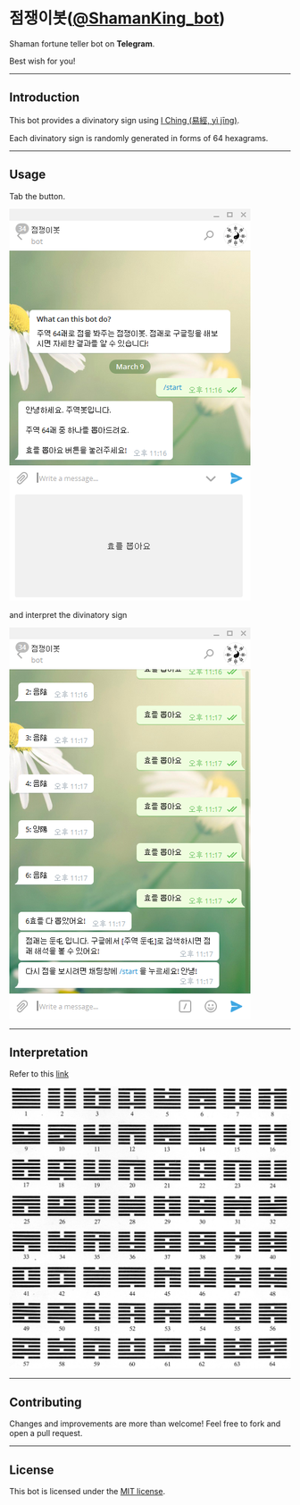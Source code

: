 점쟁이봇([@ShamanKing_bot](https://t.me/shamanKing_bot))
===================

Shaman fortune teller bot on **Telegram**.

Best wish for you!


----------

Introduction
-------------

This bot provides a divinatory sign using [I Ching (易經, yì jīng)](https://en.wikipedia.org/wiki/I_Ching). 

Each divinatory sign is randomly generated in forms of 64 hexagrams.

----------

Usage
-------------

Tab the button.

![hello](https://github.com/LoveMeWithoutAll/ShamanKing_bot/blob/master/screens/newHello.png?raw=true)

and interpret the divinatory sign 

![result](https://github.com/LoveMeWithoutAll/ShamanKing_bot/blob/master/screens/result.png?raw=true)


----------

Interpretation
-------------

Refer to this [link](https://en.wikipedia.org/wiki/Hexagram_%28I_Ching%29)

![map](https://github.com/LoveMeWithoutAll/ShamanKing_bot/blob/master/screens/map.jpg?raw=true)


----------

Contributing
-------------
Changes and improvements are more than welcome! Feel free to fork and open a pull request. 

----------

License
-------------
This bot is licensed under the [MIT license](https://github.com/gabrielecirulli/2048/blob/master/LICENSE.txt).
